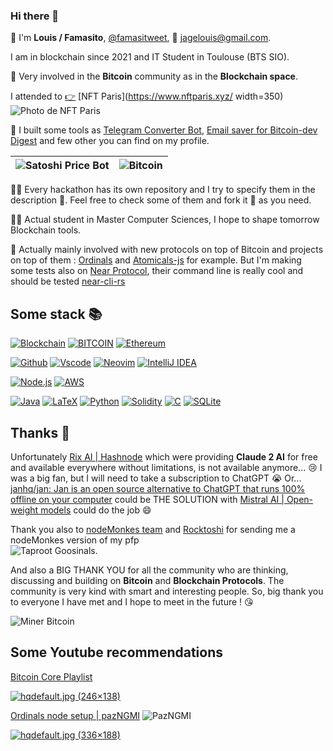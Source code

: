 ### Hi there 👋

🧮 I'm **Louis / Famasito**, [@famasitweet](https://twitter.com/famasitweet), 
📩 [jagelouis@gmail.com](mailto:reuillonlouis03@gmail.com?subject=J'aimerais%20disctuert%20avec%20vous%20de%20%20...).

I am in blockchain since 2021 and IT Student in Toulouse (BTS SIO).

🤝 Very involved in the **Bitcoin** community as in the **Blockchain space**. 

I attended to [👉](https://www.nftparis.xyz/) [NFT Paris](https://www.nftparis.xyz/ width=350) 
![Photo de NFT Paris](https://imgs.search.brave.com/VmLAipcs9oKWKTK5ZQGniQMwDf2pxdNdHuXr9nnv7Jg/rs:fit:860:0:0:0/g:ce/aHR0cHM6Ly9qb3Vy/bmFsZHVjb2luLWNv/bS5leGFjdGRuLmNv/bS9hcHAvdXBsb2Fk/cy8yMDIzLzEwL25m/dC1wYXJpcy5qcGc_/c3RyaXA9YWxsJmxv/c3N5PTEmcXVhbGl0/eT05MCZ3ZWJwPTkw/JnNzbD0x)

🧰 I built some tools as [Telegram Converter Bot](https://github.com/GaloisField2718/SatoshiPriceBot), [Email saver for Bitcoin-dev Digest](https://github.com/GaloisField2718/Bitcoin-dev-digest) and few other you can find on my profile. 

|![Satoshi Price Bot](./assets/satoshibot.jpg)| ![Bitcoin](./assets/Bitcoin.jpg)|
|:--|:--|

🧑‍💻 Every hackathon has its own repository and I try to specify them in the description 💬. Feel free to check some of them and fork it 🍴 as you need.

🧑‍🎓 Actual student in Master Computer Sciences, I hope to shape tomorrow Blockchain tools. 

📆 Actually mainly involved with new protocols on top of Bitcoin and projects on top of them : [Ordinals](https://github.com/ordinals/ord) and [Atomicals-js](https://github.com/atomicals/atomicals-js) for example. But I'm making some tests also on [Near Protocol](https://near.org), their command line is really cool and should be tested [near-cli-rs](https://github.com/near/near-cli-rs)

## Some stack 📚

[![Blockchain](https://img.shields.io/badge/-Blockchain-black?style=for-the-badge&logo=bitcoin&logoColor=white)]()
[![BITCOIN](https://img.shields.io/badge/Bitcoin-002?style=for-the-badge&logo=bitcoin&logoColor=white)]()
[![Ethereum](https://img.shields.io/badge/Ethereum-3C3C3D?style=for-the-badge&logo=Ethereum&logoColor=white)]()

[![Github](https://img.shields.io/badge/-GitHub-black?style=for-the-badge&logo=github&logoColor=white)]()
[![Vscode](https://img.shields.io/badge/-VSCode-007acc?style=for-the-badge&logo=visual-studio-code&logoColor=white)]()
[![Neovim](https://img.shields.io/badge/NeoVim-%2357A143.svg?&style=for-the-badge&logo=neovim&logoColor=white)]()
[![IntelliJ IDEA](https://img.shields.io/badge/IntelliJIDEA-000000.svg?style=for-the-badge&logo=intellij-idea&logoColor=white)]()

[![Node.js](https://img.shields.io/badge/-Node.js-339933?style=for-the-badge&logo=Node.js&logoColor=white)]()
[![AWS](https://img.shields.io/badge/AWS-%23FF9900.svg?style=for-the-badge&logo=amazon-aws&logoColor=white)]()

[![Java](https://img.shields.io/badge/java-%23ED8B00.svg?style=for-the-badge&logo=openjdk&logoColor=white)]()
[![LaTeX](https://img.shields.io/badge/latex-%23008080.svg?style=for-the-badge&logo=latex&logoColor=white)]()
[![Python](https://img.shields.io/badge/python-3670A0?style=for-the-badge&logo=python&logoColor=ffdd54)]()
[![Solidity](https://img.shields.io/badge/Solidity-%23363636.svg?style=for-the-badge&logo=solidity&logoColor=white)]()
[![C](https://img.shields.io/badge/c-%2300599C.svg?style=for-the-badge&logo=c&logoColor=white)]()
[![SQLite](https://img.shields.io/badge/sqlite-%2307405e.svg?style=for-the-badge&logo=sqlite&logoColor=white)]()

## Thanks 🙏

Unfortunately [Rix AI | Hashnode](https://hasnode.com/rix) which were providing **Claude 2 AI** for free and available everywhere without limitations, is not available anymore... 😢 I was a big fan, but I will need to take a subscription to ChatGPT 😭 Or... [janhq/jan: Jan is an open source alternative to ChatGPT that runs 100% offline on your computer](https://github.com/janhq/jan) could be THE SOLUTION with [Mistral AI | Open-weight models](https://mistral.ai/) could do the job 😄

Thank you also to [nodeMonkes team](https://magiceden.io/ordinals/marketplace/nodemonkes) and [Rocktoshi](https://x.com/rocktoshi21?s=21) for sending me a nodeMonkes version of my pfp \
![Taproot Goosinals](./assets/taproot_goose.jpg). 

And also a BIG THANK YOU for all the community who are thinking, discussing and building on **Bitcoin** and **Blockchain Protocols**. The community is very kind with smart and interesting people. So, big thank you to everyone I have met and I hope to meet in the future ! 😘


![Miner Bitcoin](./assets/MINER.jpg)


## Some Youtube recommendations
[Bitcoin Core Playlist](https://youtube.com/playlist?list=PLvBkrcxK_me63-XOo0L-bqYHInLGG3UBV&si=awWZOcMftDaxhILQ)

[![hqdefault.jpg (246×138)](https://i.ytimg.com/vi/jT3lQKiFYlw/hqdefault.jpg?sqp=-oaymwEcCPYBEIoBSFXyq4qpAw4IARUAAIhCGAFwAcABBg%3D%3D&rs=AOn4CLCf3CSqVm3_IlKxW8cWuTrYH9Yt2g)](https://www.youtube.com/watch?v=jT3lQKiFYlw&list=PLvBkrcxK_me63-XOo0L-bqYHInLGG3UBV&index=1)


[Ordinals node setup | pazNGMI](https://www.youtube.com/@pazNGMI)
![PazNGMI](https://yt3.googleusercontent.com/-TCeXT9FgfcDDoDelyqXYd7npWeb3Ia2N0Bg7Gff84jz3solVZNhF3GmqvCKvgfU5lIkhh7Z=s176-c-k-c0x00ffffff-no-rj)

[![hqdefault.jpg (336×188)](https://i.ytimg.com/vi/4ZHwu0uut3k/hqdefault.jpg?sqp=-oaymwExCNACELwBSFryq4qpAyMIARUAAIhCGAHwAQH4Af4JgALQBYoCDAgAEAEYZSBTKFMwDw%3D%3D&rs=AOn4CLDKoppTjeG5SBjEQd0Vagp4zgxhCw)](https://www.youtube.com/playlist?list=PLsXRUgl5dDxEbiiRYHVrFynC76zJAloZE)
